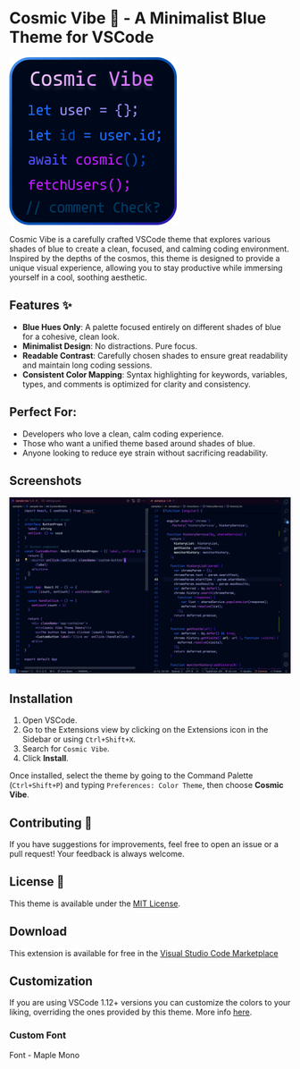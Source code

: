 # Cosmic Vibe 🌌 - A Minimalist Blue Theme for VSCode

![Cosmic Vibe](./icon.png)

Cosmic Vibe is a carefully crafted VSCode theme that explores various shades of blue to create a clean, focused, and calming coding environment. Inspired by the depths of the cosmos, this theme is designed to provide a unique visual experience, allowing you to stay productive while immersing yourself in a cool, soothing aesthetic.

## Features ✨
- **Blue Hues Only**: A palette focused entirely on different shades of blue for a cohesive, clean look.
- **Minimalist Design**: No distractions. Pure focus.
- **Readable Contrast**: Carefully chosen shades to ensure great readability and maintain long coding sessions.
- **Consistent Color Mapping**: Syntax highlighting for keywords, variables, types, and comments is optimized for clarity and consistency.
  
## Perfect For:
- Developers who love a clean, calm coding experience.
- Those who want a unified theme based around shades of blue.
- Anyone looking to reduce eye strain without sacrificing readability.

## Screenshots
![Code Preview](./screenshots/preview.png)

## Installation

1. Open VSCode.
2. Go to the Extensions view by clicking on the Extensions icon in the Sidebar or using `Ctrl+Shift+X`.
3. Search for `Cosmic Vibe`.
4. Click **Install**.

Once installed, select the theme by going to the Command Palette (`Ctrl+Shift+P`) and typing `Preferences: Color Theme`, then choose **Cosmic Vibe**.

## Contributing 🤝
If you have suggestions for improvements, feel free to open an issue or a pull request! Your feedback is always welcome.

## License 📜
This theme is available under the [MIT License](./LICENSE).


## Download

This extension is available for free in the [Visual Studio Code Marketplace](https://marketplace.visualstudio.com/items/ni1in.vscode-cosmic-vibe)

## Customization

If you are using VSCode 1.12+ versions you can customize the colors to your liking, overriding the ones provided by this theme. More info [here](https://code.visualstudio.com/docs/getstarted/theme-color-reference).

### Custom Font

Font - Maple Mono

